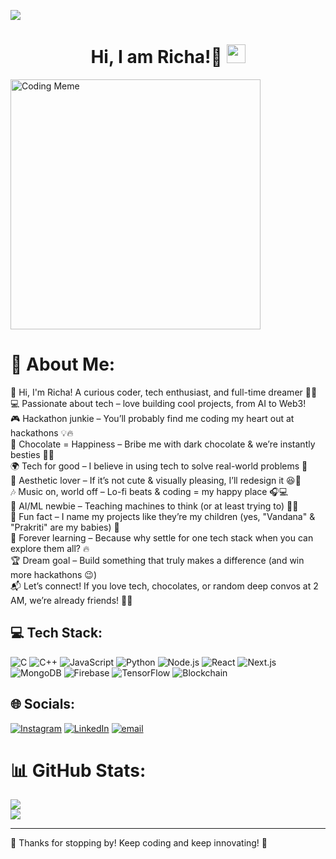 [![](https://visitcount.itsvg.in/api?id=RichaBharti0603&icon=0&color=0)](https://visitcount.itsvg.in)

<h1 align="center">Hi, I am Richa!🎀 <img src="https://raw.githubusercontent.com/MartinHeinz/MartinHeinz/master/wave.gif" width="30px"></h1>

<img src="https://i.pinimg.com/736x/6b/17/30/6b1730f283d50618b9d686356c720782.jpg" width="400px" alt="Coding Meme" />

# 💫 About Me:
🎀 Hi, I'm Richa! A curious coder, tech enthusiast, and full-time dreamer 🚀✨<br>💻 Passionate about tech – love building cool projects, from AI to Web3!<br>🎮 Hackathon junkie – You’ll probably find me coding my heart out at hackathons 💡🔥<br>🍫 Chocolate = Happiness – Bribe me with dark chocolate & we’re instantly besties 🍫😋<br>🌍 Tech for good – I believe in using tech to solve real-world problems 💜<br>🎨 Aesthetic lover – If it’s not cute & visually pleasing, I’ll redesign it 😆🌸<br>🎶 Music on, world off – Lo-fi beats & coding = my happy place 🎧💻<br>🤖 AI/ML newbie – Teaching machines to think (or at least trying to) 🧠🤖<br>💬 Fun fact – I name my projects like they’re my children (yes, "Vandana" & "Prakriti" are my babies) 🥰<br>💫 Forever learning – Because why settle for one tech stack when you can explore them all? 🔥<br>🏆 Dream goal – Build something that truly makes a difference (and win more hackathons 😉)<br>📬 Let’s connect! If you love tech, chocolates, or random deep convos at 2 AM, we’re already friends! 🌙✨

## 💻 Tech Stack:
![C](https://img.shields.io/badge/C-%2300599C.svg?style=flat&logo=c&logoColor=white)
![C++](https://img.shields.io/badge/C++-%2300599C.svg?style=flat&logo=c%2B%2B&logoColor=white)
![JavaScript](https://img.shields.io/badge/JavaScript-%23F7DF1E.svg?style=flat&logo=javascript&logoColor=black)
![Python](https://img.shields.io/badge/Python-%2314354C.svg?style=flat&logo=python&logoColor=white)
![Node.js](https://img.shields.io/badge/Node.js-%2343853D.svg?style=flat&logo=node.js&logoColor=white)
![React](https://img.shields.io/badge/React-%2320232a.svg?style=flat&logo=react&logoColor=%2361DAFB)
![Next.js](https://img.shields.io/badge/Next.js-%23000000.svg?style=flat&logo=next.js&logoColor=white)
![MongoDB](https://img.shields.io/badge/MongoDB-%2347A248.svg?style=flat&logo=mongodb&logoColor=white)
![Firebase](https://img.shields.io/badge/Firebase-%23FFCA28.svg?style=flat&logo=firebase&logoColor=black)
![TensorFlow](https://img.shields.io/badge/TensorFlow-%23FF6F00.svg?style=flat&logo=tensorflow&logoColor=white)
![Blockchain](https://img.shields.io/badge/Blockchain-%231386C6.svg?style=flat&logo=ethereum&logoColor=white)

## 🌐 Socials:
[![Instagram](https://img.shields.io/badge/Instagram-%23E4405F.svg?logo=Instagram&logoColor=white)](https://instagram.com/richajha917) [![LinkedIn](https://img.shields.io/badge/LinkedIn-%230077B5.svg?logo=linkedin&logoColor=white)](https://www.linkedin.com/in/richa-bharti-508ba0283/) [![email](https://img.shields.io/badge/Email-D14836?logo=gmail&logoColor=white)](mailto:richab820@gmail.com) 

# 📊 GitHub Stats:
![](https://github-readme-streak-stats.herokuapp.com/?user=RichaBharti0603&theme=radical&hide_border=false)<br/>
![](https://github-readme-stats.vercel.app/api?username=RichaBharti0603&theme=radical&hide_border=false&include_all_commits=true&count_private=true)

---

💖 Thanks for stopping by! Keep coding and keep innovating! 🚀
